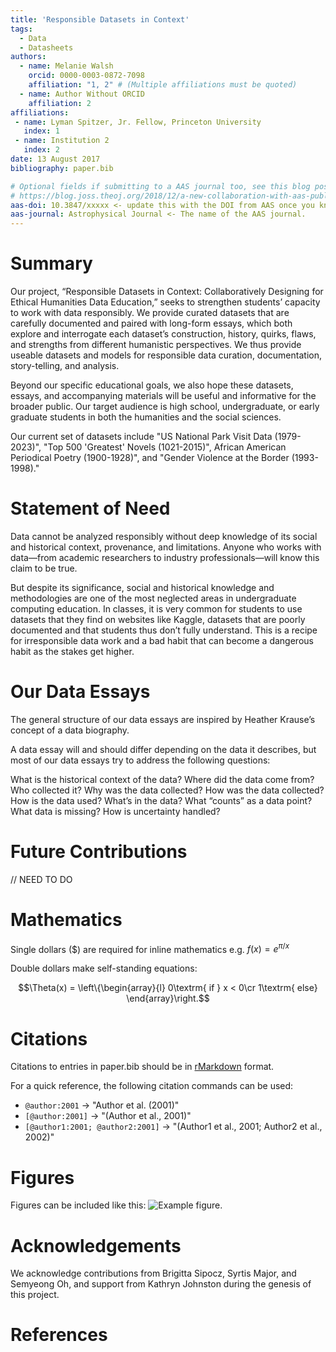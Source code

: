 ```yaml
---
title: 'Responsible Datasets in Context'
tags:
  - Data
  - Datasheets
authors:
  - name: Melanie Walsh
    orcid: 0000-0003-0872-7098
    affiliation: "1, 2" # (Multiple affiliations must be quoted)
  - name: Author Without ORCID
    affiliation: 2
affiliations:
 - name: Lyman Spitzer, Jr. Fellow, Princeton University
   index: 1
 - name: Institution 2
   index: 2
date: 13 August 2017
bibliography: paper.bib

# Optional fields if submitting to a AAS journal too, see this blog post:
# https://blog.joss.theoj.org/2018/12/a-new-collaboration-with-aas-publishing
aas-doi: 10.3847/xxxxx <- update this with the DOI from AAS once you know it.
aas-journal: Astrophysical Journal <- The name of the AAS journal.
---
```


# Summary

Our project, “Responsible Datasets in Context: Collaboratively Designing for Ethical Humanities Data Education,” seeks to strengthen students’ capacity to work with data responsibly. We provide curated datasets that are carefully documented and paired with long-form essays, which both explore and interrogate each dataset’s construction, history, quirks, flaws, and strengths from different humanistic perspectives. We thus provide useable datasets and models for responsible data curation, documentation, story-telling, and analysis.

Beyond our specific educational goals, we also hope these datasets, essays, and accompanying materials will be useful and informative for the broader public. Our target audience is high school, undergraduate, or early graduate students in both the humanities and the social sciences.

Our current set of datasets include "US National Park Visit Data (1979-2023)", "Top 500 'Greatest' Novels (1021-2015)", African American Periodical Poetry (1900-1928)", and "Gender Violence at the Border (1993-1998)."  

# Statement of Need

Data cannot be analyzed responsibly without deep knowledge of its social and historical context, provenance, and limitations. Anyone who works with data—from academic researchers to industry professionals—will know this claim to be true. 

But despite its significance, social and historical knowledge and methodologies are one of the most neglected areas in undergraduate computing education. In classes, it is very common for students to use datasets that they find on websites like Kaggle, datasets that are poorly documented and that students thus don’t fully understand. This is a recipe for irresponsible data work and a bad habit that can become a dangerous habit as the stakes get higher. 

# Our Data Essays

The general structure of our data essays are inspired by Heather Krause’s concept of a data biography.

A data essay will and should differ depending on the data it describes, but most of our data essays try to address the following questions:

What is the historical context of the data?
Where did the data come from? Who collected it?
Why was the data collected?
How was the data collected?
How is the data used?
What’s in the data?
What “counts” as a data point?
What data is missing?
How is uncertainty handled?

# Future Contributions

 // NEED TO DO

 

# Mathematics

Single dollars ($) are required for inline mathematics e.g. $f(x) = e^{\pi/x}$

Double dollars make self-standing equations:

$$\Theta(x) = \left\{\begin{array}{l}
0\textrm{ if } x < 0\cr
1\textrm{ else}
\end{array}\right.$$


# Citations

Citations to entries in paper.bib should be in
[rMarkdown](http://rmarkdown.rstudio.com/authoring_bibliographies_and_citations.html)
format.

For a quick reference, the following citation commands can be used:
- `@author:2001`  ->  "Author et al. (2001)"
- `[@author:2001]` -> "(Author et al., 2001)"
- `[@author1:2001; @author2:2001]` -> "(Author1 et al., 2001; Author2 et al., 2002)"

# Figures

Figures can be included like this: ![Example figure.](figure.png)

# Acknowledgements

We acknowledge contributions from Brigitta Sipocz, Syrtis Major, and Semyeong
Oh, and support from Kathryn Johnston during the genesis of this project.

# References